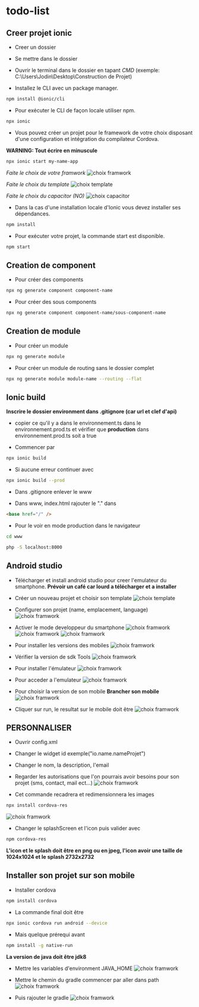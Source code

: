 # todo-list

## Creer projet ionic

* Creer un dossier

* Se mettre dans le dossier

* Ouvrir le terminal dans le dossier en tapant *CMD* (exemple: C:\Users\Jodin\Desktop\Construction de Projet)


* Installez le CLI avec un package manager. 
```bash
npm install @ionic/cli
```

* Pour exécuter le CLI de façon locale utiliser npm.
```bash
npx ionic
```

* Vous pouvez créer un projet pour le framework de votre choix disposant d'une 
configuration et intégration du compilateur Cordova.

**WARNING: Tout écrire en minuscule**
```bash
npx ionic start my-name-app
```

*Faite le choix de votre framwork*
![choix framwork](./src/assets/icon/xy1.png)

*Faite le choix du template*
![choix template](./src/assets/icon/xy2.png)

*Faite le choix du capacitor (NO)*
![choix capacitor](./src/assets/icon/xy3.png)

* Dans la cas d'une installation locale d'Ionic vous devez installer ses dépendances.

```bash
npm install
```

* Pour exécuter votre projet, la commande start est disponible.

```bash
npm start
```

## Creation de component

* Pour créer des components

```bash
npx ng generate component component-name
```

* Pour créer des sous components
```bash
npx ng generate component component-name/sous-component-name
```

## Creation de module

* Pour créer un module
```bash
npx ng generate module
```

* Pour créer un module de routing sans le dossier complet
```bash
npx ng generate module module-name --routing --flat
```

## Ionic build

**Inscrire le dossier environment dans .gitignore (car url et clef d'api)**

* copier ce qu'il y a dans le environnement.ts dans le environnement.prod.ts et vérifier que **production** dans environnement.prod.ts soit a true

* Commencer par 
```bash
npx ionic build
```

* Si aucune erreur continuer avec
```bash
npx ionic build --prod
```

* Dans .gitignore enlever le www

* Dans www, index.html rajouter le "." dans 
```html
<base href="/" />
```

* Pour le voir en mode production dans le navigateur
```bash
cd www
```
```bash
php -S localhost:8000
```

## Android studio

* Télécharger et install android studio pour creer l'emulateur du smartphone.
**Prévoir un café car lourd a télécharger et a installer**

* Créer un nouveau projet et choisir son template
![choix template](./src/assets/icon/choixtemplate.png)

* Configurer son projet (name, emplacement, language)
![choix framwork](./src/assets/icon/config.png)


* Activer le mode developpeur du smartphone
![choix framwork](./src/assets/icon/version.png)
![choix framwork](./src/assets/icon/tel.png)
![choix framwork](./src/assets/icon/debugusb.png)

* Pour installer les versions des mobiles
![choix framwork](./src/assets/icon/sdkplatform.png)

* Vérifier la version de sdk Tools
![choix framwork](./src/assets/icon/sdktools.png)

* Pour installer l'émulateur
![choix framwork](./src/assets/icon/emulator.png)

* Pour acceder a l'emulateur
![choix framwork](./src/assets/icon/devicesemulator.png)

* Pour choisir la version de son mobile
**Brancher son mobile**
![choix framwork](./src/assets/icon/owndevices.png)

* Cliquer sur run, le resultat sur le mobile doit être
![choix framwork](./src/assets/icon/run.png)

## PERSONNALISER

* Ouvrir config.xml

* Changer le widget id exemple("io.name.nameProjet")

* Changer le nom, la description, l'email

* Regarder les autorisations que l'on pourrais avoir besoins pour son projet (sms, contact, mail ect...)
![choix framwork](./src/assets/icon/configxml.png)

* Cet commande recadrera et redimensionnera les images
```bash
npx install cordova-res
```
![choix framwork](./src/assets/icon/icon.png)

* Changer le splashScreen et l'icon puis valider avec
```bash
npm cordova-res
```
**L'icon et le splash doit être en png ou en jpeg, l'icon avoir une taille de 1024x1024 et le splash 2732x2732**

## Installer son projet sur son mobile

* Installer cordova
```bash
npm install cordova
```

* La commande final doit être
```bash
npx ionic cordova run android --device
```

* Mais quelque prérequi avant
```bash
npm install -g native-run
```

**La version de java doit être jdk8**
* Mettre les variables d'environment JAVA_HOME
![choix framwork](./src/assets/icon/variable.png)

* Mettre le chemin du gradle commencer par aller dans path
![choix framwork](./src/assets/icon/path.png)

* Puis rajouter le gradle
![choix framwork](./src/assets/icon/gradle.png)



